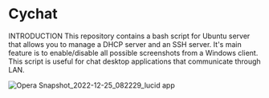 # Cychat
INTRODUCTION
  This repository contains a bash script for Ubuntu server that allows you to manage a DHCP server and an SSH server. It's main feature is to enable/disable all possible screenshots from a Windows client. This script is useful for chat desktop applications that communicate through LAN.
  
![Opera Snapshot_2022-12-25_082229_lucid app](https://github.com/noexistper/Cychat/assets/108919761/00a6a759-b47d-457f-9f95-b16ce0c59c6c)
